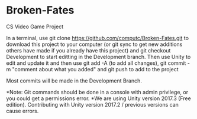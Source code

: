 # Broken-Fates
CS Video Game Project

In a terminal, use git clone https://github.com/computc/Broken-Fates.git to download this project to your computer (or git sync to get new additions others have made if you already have this project) and git checkout Development to start editting in the Development branch. Then use Unity to edit and update it and then use git add -A (to add all changes), git commit -m "comment about what you added" and git push to add to the project

Most commits will be made in the Development Branch.

*Note: Git commands should be done in a console with admin privilege, or you could get a permissions error.
*We are using Unity version 2017.3 (Free edition). Contributing with Unity version 2017.2 / previous versions can cause errors.
